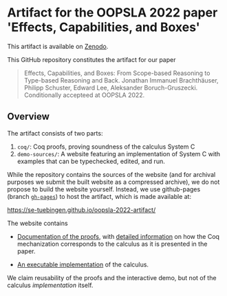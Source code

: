 # Artifact for the OOPSLA 2022 paper 'Effects, Capabilities, and Boxes'

This artifact is available on [Zenodo](https://zenodo.org/badge/latestdoi/412428588).

This GitHub repository constitutes the artifact for our paper

> Effects, Capabilities, and Boxes: From Scope-based Reasoning to Type-based Reasoning and Back.
> Jonathan Immanuel Brachthäuser, Philipp Schuster, Edward Lee, Aleksander Boruch-Gruszecki.
> Conditionally accepteed at OOPSLA 2022.

## Overview

The artifact consists of two parts:

1. `coq/`: Coq proofs, proving soundness of the calculus System C
2. `demo-sources/`: A website featuring an implementation of System C with examples that can be typechecked, edited, and run.

While the repository contains the sources of the website (and for archival purposes we submit the built website as a compressed archive), we do not propose to
build the website yourself. Instead, we use github-pages (branch [`gh-pages`](https://github.com/se-tuebingen/oopsla-2022-artifact/tree/gh-pages)) to host the artifact, which is made available at:

  <https://se-tuebingen.github.io/oopsla-2022-artifact/>

The website contains

- [Documentation of the proofs](https://se-tuebingen.github.io/oopsla-2022-artifact/proofs/), with [detailed information](https://se-tuebingen.github.io/oopsla-2022-artifact/proofs/Top.SystemC.Definitions.html) on how the Coq mechanization corresponds to the calculus as it is presented in the paper.

- [An executable implementation](https://se-tuebingen.github.io/oopsla-2022-artifact/tutorial/) of the calculus. 

We claim reusability of the proofs and the interactive demo, but not of the calculus _implementation_ itself.
